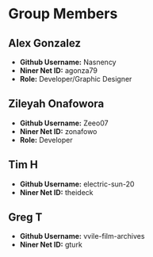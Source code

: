 # Group Members

## Alex Gonzalez

- **Github Username:** Nasnency
- **Niner Net ID:** agonza79
- **Role:** Developer/Graphic Designer

## Zileyah Onafowora 

- **Github Username:** Zeeo07
- **Niner Net ID:** zonafowo
- **Role:** Developer

## Tim H

- **Github Username:** electric-sun-20
- **Niner Net ID:** theideck

## Greg T

- **Github Username:** vvile-film-archives
- **Niner Net ID:** gturk
